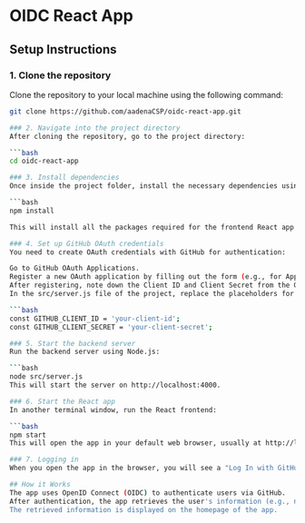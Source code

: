 # OIDC React App


## Setup Instructions

### 1. Clone the repository

Clone the repository to your local machine using the following command:

```bash
git clone https://github.com/aadenaCSP/oidc-react-app.git

### 2. Navigate into the project directory
After cloning the repository, go to the project directory:

```bash
cd oidc-react-app

### 3. Install dependencies
Once inside the project folder, install the necessary dependencies using npm:

```bash
npm install

This will install all the packages required for the frontend React app and the backend server.

### 4. Set up GitHub OAuth credentials
You need to create OAuth credentials with GitHub for authentication:

Go to GitHub OAuth Applications.
Register a new OAuth application by filling out the form (e.g., for Application Name, use "OIDC React App").
After registering, note down the Client ID and Client Secret from the GitHub OAuth application page.
In the src/server.js file of the project, replace the placeholders for GITHUB_CLIENT_ID and GITHUB_CLIENT_SECRET with your actual credentials:

```bash
const GITHUB_CLIENT_ID = 'your-client-id';
const GITHUB_CLIENT_SECRET = 'your-client-secret';

### 5. Start the backend server
Run the backend server using Node.js:

```bash
node src/server.js
This will start the server on http://localhost:4000.

### 6. Start the React app
In another terminal window, run the React frontend:

```bash
npm start
This will open the app in your default web browser, usually at http://localhost:3000.

### 7. Logging in
When you open the app in the browser, you will see a "Log In with GitHub" button. Click this button to authenticate with GitHub. After successful authentication, your GitHub username, email, and profile details will be displayed.

## How it Works
The app uses OpenID Connect (OIDC) to authenticate users via GitHub.
After authentication, the app retrieves the user's information (e.g., name, email, username) using the GitHub API.
The retrieved information is displayed on the homepage of the app.
